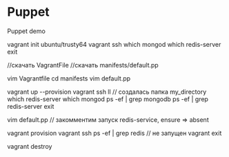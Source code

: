 # Puppet
Puppet demo

vagrant init ubuntu/trusty64
vagrant ssh
which mongod
which redis-server
exit

//скачать VagrantFile
//скачать manifests/default.pp

vim Vagrantfile
cd manifests
vim default.pp

vagrant up --provision
vagrant ssh
ll // создалась папка my_directory
which redis-server
which mongod
ps -ef | grep mongodb
ps -ef | grep redis-server
exit

vim default.pp // закомментим запуск redis-service, ensure => absent

vagrant provision
vagrant ssh
ps -ef | grep redis // не запущен
vagrant exit

vagrant destroy
